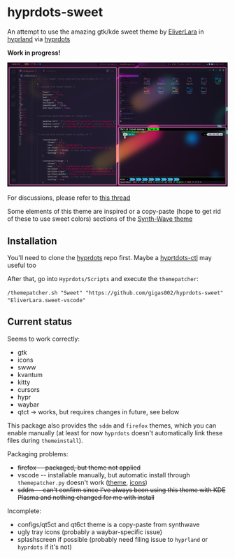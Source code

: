 # hyprdots-sweet

An attempt to use the amazing gtk/kde sweet theme by [EliverLara](https://github.com/EliverLara) in [hyprland](https://github.com/hyprwm/Hyprland) via [hyprdots](https://github.com/prasanthrangan/hyprdots)

**Work in progress!**

![example](example.png)

For discussions, please refer to [this thread](https://github.com/prasanthrangan/hyprdots/discussions/653)

Some elements of this theme are inspired or a copy-paste (hope to get rid of these to use sweet colors) sections of the [Synth-Wave theme](https://github.com/prasanthrangan/hyprdots-mod)

## Installation

You'll need to clone the [hyprdots](https://github.com/prasanthrangan/hyprdots) repo first. Maybe a [hyprtdots-ctl](https://github.com/kRHYME7/Hyprdots-ctl) may useful too

After that, go into `Hyprdots/Scripts` and execute the `themepatcher`:

`/themepatcher.sh "Sweet" "https://github.com/gigas002/hyprdots-sweet" "EliverLara.sweet-vscode"`

## Current status

Seems to work correctly:

- gtk
- icons
- swww
- kvantum
- kitty
- cursors
- hypr
- waybar
- qtct -> works, but requires changes in future, see below

This package also provides the `sddm` and `firefox` themes, which you can enable manually (at least for now `hyprdots` doesn't automatically link these files during `themeinstall`). 

Packaging problems:

- ~~firefox -- packaged, but theme not applied~~
- vscode -- installable manually, but automatic install through `themepatcher.py` doesn't work ([theme](https://marketplace.visualstudio.com/items?itemName=EliverLara.sweet-vscode), [icons](https://marketplace.visualstudio.com/items?itemName=EliverLara.sweet-vscode-icons))
- ~~sddm -- can't confirm since I've always been using this theme with KDE Plasma and nothing changed for me with install~~

Incomplete:

- configs/qt5ct and qt6ct theme is a copy-paste from synthwave
- ugly tray icons (probably a waybar-specific issue)
- splashscreen if possible (probably need filing issue to `hyprland` or `hyprdots` if it's not)
